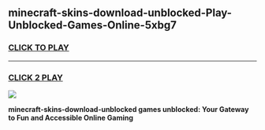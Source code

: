 
## minecraft-skins-download-unblocked-Play-Unblocked-Games-Online-5xbg7
<h3>
<a href="https://premium76.site?title=minecraft-skins-download-unblocked&ref=25A">CLICK TO PLAY</a></h3>
<hr>

<h3>
<a href="https://premium76.site?title=minecraft-skins-download-unblocked&ref=25A">CLICK 2 PLAY</a>
  
</h3>

<a href="https://premium76.site?title=minecraft-skins-download-unblocked&ref=25A"><img src="https://clearcache.store/games.png"></a>


**minecraft-skins-download-unblocked games unblocked: Your Gateway to Fun and Accessible Online Gaming**
